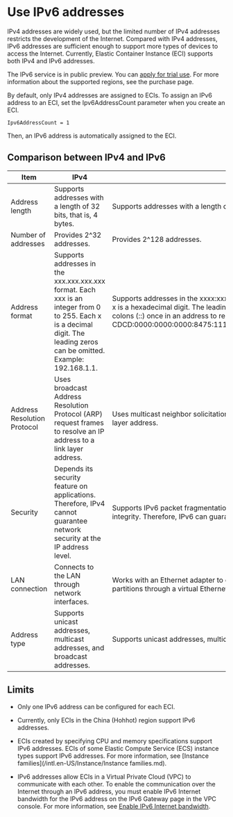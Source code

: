 Use IPv6 addresses 
=======================================

IPv4 addresses are widely used, but the limited number of IPv4 addresses restricts the development of the Internet. Compared with IPv4 addresses, IPv6 addresses are sufficient enough to support more types of devices to access the Internet. Currently, Elastic Container Instance (ECI) supports both IPv4 and IPv6 addresses.

The IPv6 service is in public preview. You can [apply for trial use](https://page.aliyun.com/form/act608662110/index.htm). For more information about the supported regions, see the purchase page.

By default, only IPv4 addresses are assigned to ECIs. To assign an IPv6 address to an ECI, set the Ipv6AddressCount parameter when you create an ECI.

    Ipv6AddressCount = 1



Then, an IPv6 address is automatically assigned to the ECI.

Comparison between IPv4 and IPv6 
-----------------------------------------------------



|            Item             |                                                                                    IPv4                                                                                    |                                                                                                                                                  IPv6                                                                                                                                                  |
|-----------------------------|----------------------------------------------------------------------------------------------------------------------------------------------------------------------------|--------------------------------------------------------------------------------------------------------------------------------------------------------------------------------------------------------------------------------------------------------------------------------------------------------|
| Address length              | Supports addresses with a length of 32 bits, that is, 4 bytes.                                                                                                             | Supports addresses with a length of 128 bits, that is, 16 bytes.                                                                                                                                                                                                                                       |
| Number of addresses         | Provides 2\^32 addresses.                                                                                                                                                  | Provides 2\^128 addresses.                                                                                                                                                                                                                                                                             |
| Address format              | Supports addresses in the xxx.xxx.xxx.xxx format. Each xxx is an integer from 0 to 255. Each x is a decimal digit. The leading zeros can be omitted. Example: 192.168.1.1. | Supports addresses in the xxxx:xxxx:xxxx:xxxx:xxxx:xxxx:xxxx:xxxx format. Each x is a hexadecimal digit. The leading zeros can be omitted. You can use double colons (::) once in an address to replace a series of zeros. Example: CDCD:0000:0000:0000:8475:1111:3900:2020=CDCD::8475:1111:3900:2020. |
| Address Resolution Protocol | Uses broadcast Address Resolution Protocol (ARP) request frames to resolve an IP address to a link layer address.                                                          | Uses multicast neighbor solicitation messages to resolve an IP address to a link layer address.                                                                                                                                                                                                        |
| Security                    | Depends its security feature on applications. Therefore, IPv4 cannot guarantee network security at the IP address level.                                                   | Supports IPv6 packet fragmentation to guarantee the confidentiality and data integrity. Therefore, IPv6 can guarantee network security at the IP address level.                                                                                                                                        |
| LAN connection              | Connects to the LAN through network interfaces.                                                                                                                            | Works with an Ethernet adapter to connect to the LAN and can be used across partitions through a virtual Ethernet network.                                                                                                                                                                             |
| Address type                | Supports unicast addresses, multicast addresses, and broadcast addresses.                                                                                                  | Supports unicast addresses, multicast addresses, and anycast addresses.                                                                                                                                                                                                                                |



Limits 
---------------------------

* Only one IPv6 address can be configured for each ECI.

  

* Currently, only ECIs in the China (Hohhot) region support IPv6 addresses.

  

* ECIs created by specifying CPU and memory specifications support IPv6 addresses. ECIs of some Elastic Compute Service (ECS) instance types support IPv6 addresses. For more information, see [Instance families](/intl.en-US/Instance/Instance families.md).

  

* IPv6 addresses allow ECIs in a Virtual Private Cloud (VPC) to communicate with each other. To enable the communication over the Internet through an IPv6 address, you must enable IPv6 Internet bandwidth for the IPv6 address on the IPv6 Gateway page in the VPC console. For more information, see [Enable IPv6 Internet bandwidth]().

  



